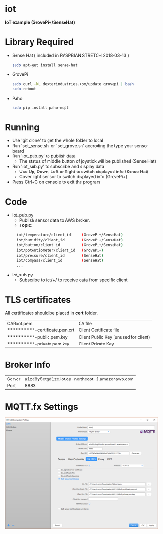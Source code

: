 # iot
**IoT example (GrovePi+/SenseHat)**   

# Library Required
+ Sense Hat ( included in RASPBIAN STRETCH 2018-03-13 )
  ```sh
  sudo apt-get install sense-hat 
  ```
+ GrovePi
  ```sh
  sudo curl -kL dexterindustries.com/update_grovepi | bash
  sudo reboot
  ```
+ Paho
  ```sh
  sudo pip install paho-mqtt
  ```   
  
# Running
+ Use 'git clone' to get the whole folder to local
+ Run 'set_sense.sh' or 'set_grove.sh' accroding the type your sensor board
+ Run 'iot_pub.py' to publish data
  - The status of middle button of joystick will be published (Sense Hat)
+ Run 'iot_sub.py' to subscribe and display data
  - Use Up, Down, Left or Right to switch displayed info (Sense Hat)
  - Cover light sensor to switch displayed info (GrovePi+)   
+ Press Ctrl+C on console to exit the program   

# Code
* iot_pub.py  
  + Publish sensor data to AWS broker.  
  + **Topic:** 
  ```sh
    iot/temperature/client_id     (GrovePi+/SenseHat)
    iot/humidity/client_id        (GrovePi+/SenseHat)
    iot/button/client_id          (GrovePi+/SenseHat)
    iot/potentiometer/client_id   (GrovePi+)
    iot/pressure/client_id        (SenseHat)
    iot/compass/client_id         (SenseHat)
    ...
  ```
* iot_sub.py  
  + Subscribe to iot/+/<display id> to receive data from specific client
  
# TLS certificates
All certificates should be placed in **cert** folder.  
<html><table>
<tr><td> CARoot.pem </td><td> CA file </td></tr>
<tr><td> **********-certificate.pem.crt </td><td> Client Certificate file </td></tr>
<tr><td> **********-public.pem.key </td><td> Client Public Key (unused for client) </td></tr> 
<tr><td> **********-private.pem.key </td><td> Client Private Key </td></tr>
</table></html>   

# Broker Info
<html><table>
<tr><td> Server </td><td> a1zd8y5etgd1ze.iot.ap-northeast-1.amazonaws.com  </td></tr>
<tr><td> Port </td><td> 8883 </td></tr>
</table></html>   

# MQTT.fx Settings
![MQTT.fx Settings](https://github.com/zhezhang77/iot/blob/master/mqttfx_setting.PNG)
